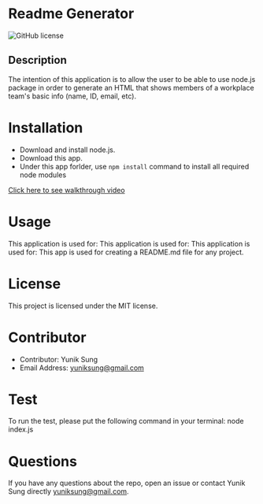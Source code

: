 
# Readme Generator
![GitHub license](https://img.shields.io/badge/license-MIT-blue.svg)

## Description

The intention of this application is to allow the user to be able to use node.js package in order to generate an HTML that shows members of a workplace team's basic info (name, ID, email, etc).


# Installation
* Download and install node.js.
* Download this app.
* Under this app forlder, use `npm install` command to install all required node modules

[Click here to see walkthrough video](https://www.youtube.com/watch?v=_u_ce1Z9MMQ&feature=youtu.be)

# Usage
This application is used for:   This application is used for: This application is used for: This app is used for creating a README.md file for any project.

# License
This project is licensed under the MIT license.

# Contributor
* Contributor: Yunik Sung
* Email Address: yuniksung@gmail.com

# Test
To run the test, please put the following command in your terminal: node index.js

# Questions
If you have any questions about the repo, open an issue or contact Yunik Sung directly yuniksung@gmail.com.



  
